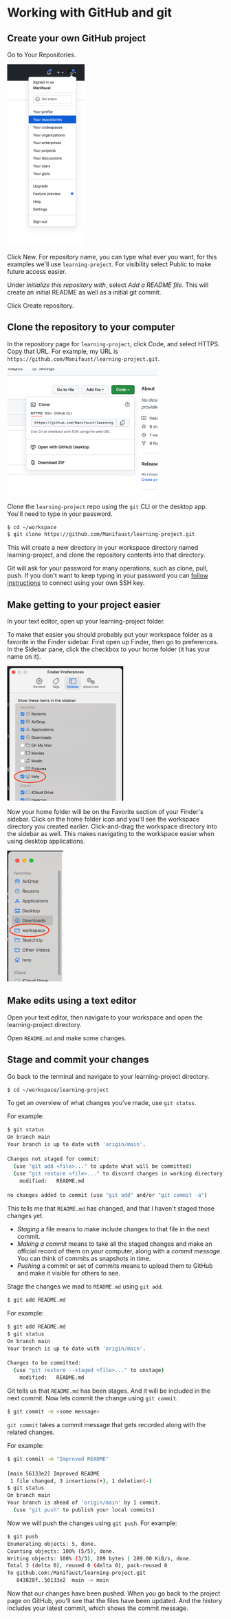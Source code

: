 # Working with GitHub and git

## Create your own GitHub project

Go to Your Repositories.

<img src="./images/your-repositories.png" width="180">

Click New. For repository name, you can type what ever you want, for this examples we'll use `learning-project`. For visibility select Public to make future access easier. 

Under *Initialize this repository with*, select *Add a README file*. This will create an initial README as well as a initial git commit.

Click Create repository.

## Clone the repository to your computer

In the repository page for `learning-project`, click Code, and select HTTPS. Copy that URL. For example, my URL is `https://github.com/Manifaust/learning-project.git`.

<img src="./images/clone-url.png" width="350">

Clone the `learning-project` repo using the `git` CLI or the desktop app. You'll need to type in your password.

```sh
$ cd ~/workspace
$ git clone https://github.com/Manifaust/learning-project.git
```

This will create a new directory in your workspace directory named learning-project, and clone the repository contents into that directory.

Git will ask for your password for many operations, such as clone, pull, push. If you don't want to keep typing in your password you can [follow instructions](https://docs.github.com/en/authentication/connecting-to-github-with-ssh) to connect using your own SSH key.

## Make getting to your project easier

In your text editor, open up your learning-project folder. 

To make that easier you should probably put your workspace folder as a favorite in the Finder sidebar. First open up Finder, then go to preferences. In the Sidebar pane, click the checkbox to your home folder (it has your name on it).

<img src="./images/finder-sidebar-preferences.png" width="270">

Now your home folder will be on the Favorite section of your Finder's sidebar. Click on the home folder icon and you'll see the workspace directory you created earlier. Click-and-drag the workspace directory into the sidebar as well. This makes navigating to the workspace easier when using desktop applications.

<img src="./images/finder-sidebar.png" width="130">

## Make edits using a text editor

Open your text editor, then navigate to your workspace and open the learning-project directory.

Open `README.md` and make some changes.

## Stage and commit your changes

Go back to the terminal and navigate to your learning-project directory.

```sh
$ cd ~/workspace/learning-project
```

To get an overview of what changes you've made, use `git status`.

For example:

```sh
$ git status
On branch main
Your branch is up to date with 'origin/main'.

Changes not staged for commit:
  (use "git add <file>..." to update what will be committed)
  (use "git restore <file>..." to discard changes in working directory)
	modified:   README.md

no changes added to commit (use "git add" and/or "git commit -a")
```

This tells me that `README.md` has changed, and that I haven't staged those changes yet.

* *Staging* a file means to make include changes to that file in the next commit.
* *Making a commit* means to take all the staged changes and make an official record of them on your computer, along with a *commit message*. You can think of commits as snapshots in time.
* *Pushing* a commit or set of commits means to upload them to GitHub and make it visible for others to see.

Stage the changes we mad to `README.md` using `git add`.

```sh
$ git add README.md
```

For example:

```sh
$ git add README.md
$ git status
On branch main
Your branch is up to date with 'origin/main'.

Changes to be committed:
  (use "git restore --staged <file>..." to unstage)
	modified:   README.md
```

Git tells us that `README.md` has been stages. And it will be included in the next commit. Now lets commit the change using `git commit`.

```sh
$ git commit -m <some message>
```

`git commit` takes a commit message that gets recorded along with the related changes.

For example:

```sh
$ git commit -m "Improved README"

[main 56133e2] Improved README
 1 file changed, 3 insertions(+), 1 deletion(-)
$ git status
On branch main
Your branch is ahead of 'origin/main' by 1 commit.
  (use "git push" to publish your local commits)
```

Now we will push the changes using `git push`. For example:

```sh
$ git push
Enumerating objects: 5, done.
Counting objects: 100% (5/5), done.
Writing objects: 100% (3/3), 289 bytes | 289.00 KiB/s, done.
Total 3 (delta 0), reused 0 (delta 0), pack-reused 0
To github.com:/Manifaust/learning-project.git
   843828f..56133e2  main -> main
```

Now that our changes have been pushed. When you go back to the project page on GitHub, you'll see that the files have been updated. And the history includes your latest commit, which shows the commit message.